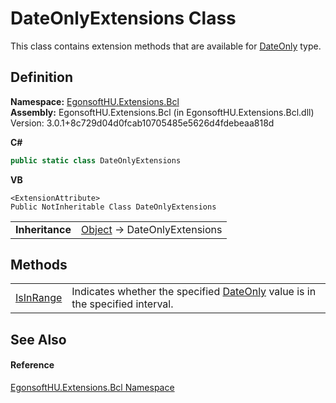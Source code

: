 # DateOnlyExtensions Class


This class contains extension methods that are available for <a href="https://learn.microsoft.com/dotnet/api/system.dateonly" target="_blank" rel="noopener noreferrer">DateOnly</a> type.



## Definition
**Namespace:** <a href="N_EgonsoftHU_Extensions_Bcl.md">EgonsoftHU.Extensions.Bcl</a>  
**Assembly:** EgonsoftHU.Extensions.Bcl (in EgonsoftHU.Extensions.Bcl.dll) Version: 3.0.1+8c729d04d0fcab10705485e5626d4fdebeaa818d

**C#**
``` C#
public static class DateOnlyExtensions
```
**VB**
``` VB
<ExtensionAttribute>
Public NotInheritable Class DateOnlyExtensions
```

<table><tr><td><strong>Inheritance</strong></td><td><a href="https://learn.microsoft.com/dotnet/api/system.object" target="_blank" rel="noopener noreferrer">Object</a>  →  DateOnlyExtensions</td></tr>
</table>



## Methods
<table>
<tr>
<td><a href="M_EgonsoftHU_Extensions_Bcl_DateOnlyExtensions_IsInRange.md">IsInRange</a></td>
<td>Indicates whether the specified <a href="https://learn.microsoft.com/dotnet/api/system.dateonly" target="_blank" rel="noopener noreferrer">DateOnly</a> value is in the specified interval.</td></tr>
</table>

## See Also


#### Reference
<a href="N_EgonsoftHU_Extensions_Bcl.md">EgonsoftHU.Extensions.Bcl Namespace</a>  
